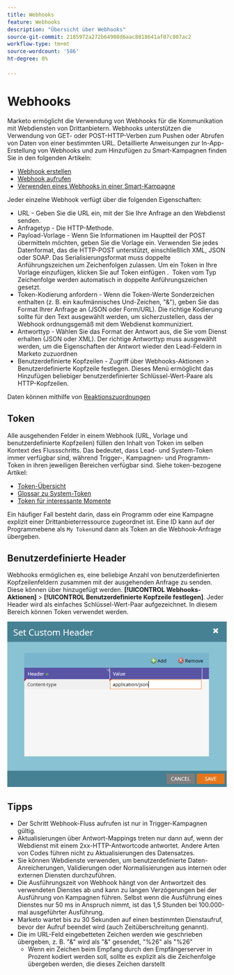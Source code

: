 ```yaml
---
title: Webhooks
feature: Webhooks
description: "Übersicht über Webhooks"
source-git-commit: 2185972a272b64908d6aac8818641af07c807ac2
workflow-type: tm+mt
source-wordcount: '586'
ht-degree: 0%

---
```



# Webhooks

Marketo ermöglicht die Verwendung von Webhooks für die Kommunikation mit Webdiensten von Drittanbietern. Webhooks unterstützen die Verwendung von GET- oder POST-HTTP-Verben zum Pushen oder Abrufen von Daten von einer bestimmten URL. Detaillierte Anweisungen zur In-App-Erstellung von Webhooks und zum Hinzufügen zu Smart-Kampagnen finden Sie in den folgenden Artikeln:

- [Webhook erstellen](https://experienceleague.adobe.com/en/docs/marketo/using/product-docs/administration/additional-integrations/create-a-webhook)
- [Webhook aufrufen](https://experienceleague.adobe.com/en/docs/marketo/using/product-docs/core-marketo-concepts/smart-campaigns/flow-actions/call-webhook)
- [Verwenden eines Webhooks in einer Smart-Kampagne](https://experienceleague.adobe.com/en/docs/marketo/using/product-docs/core-marketo-concepts/smart-campaigns/flow-actions/use-a-webhook-in-a-smart-campaign)

Jeder einzelne Webhook verfügt über die folgenden Eigenschaften:

- URL - Geben Sie die URL ein, mit der Sie Ihre Anfrage an den Webdienst senden.
- Anfragetyp - Die HTTP-Methode.
- Payload-Vorlage - Wenn Sie Informationen im Hauptteil der POST übermitteln möchten, geben Sie die Vorlage ein. Verwenden Sie jedes Datenformat, das die HTTP-POST unterstützt, einschließlich XML, JSON oder SOAP. Das Serialisierungsformat muss doppelte Anführungszeichen um Zeichenfolgen zulassen. Um ein Token in Ihre Vorlage einzufügen, klicken Sie auf Token einfügen .  Token vom Typ Zeichenfolge werden automatisch in doppelte Anführungszeichen gesetzt.
- Token-Kodierung anfordern - Wenn die Token-Werte Sonderzeichen enthalten (z. B. ein kaufmännisches Und-Zeichen, &quot;&amp;&quot;), geben Sie das Format Ihrer Anfrage an (JSON oder Form/URL). Die richtige Kodierung sollte für den Text ausgewählt werden, um sicherzustellen, dass der Webhook ordnungsgemäß mit dem Webdienst kommuniziert.
- Antworttyp - Wählen Sie das Format der Antwort aus, die Sie vom Dienst erhalten (JSON oder XML). Der richtige Antworttyp muss ausgewählt werden, um die Eigenschaften der Antwort wieder den Lead-Feldern in Marketo zuzuordnen
- Benutzerdefinierte Kopfzeilen - Zugriff über Webhooks-Aktionen > Benutzerdefinierte Kopfzeile festlegen. Dieses Menü ermöglicht das Hinzufügen beliebiger benutzerdefinierter Schlüssel-Wert-Paare als HTTP-Kopfzeilen.

Daten können mithilfe von [Reaktionszuordnungen](response-mappings.md)

## Token

Alle ausgehenden Felder in einem Webhook (URL, Vorlage und benutzerdefinierte Kopfzeilen) füllen den Inhalt von Token im selben Kontext des Flussschritts. Das bedeutet, dass Lead- und System-Token immer verfügbar sind, während Trigger-, Kampagnen- und Programm-Token in ihren jeweiligen Bereichen verfügbar sind. Siehe token-bezogene Artikel:

- [Token-Übersicht](https://experienceleague.adobe.com/en/docs/marketo/using/product-docs/demand-generation/landing-pages/personalizing-landing-pages/tokens-overview)
- [Glossar zu System-Token](https://experienceleague.adobe.com/en/docs/marketo/using/product-docs/email-marketing/general/using-tokens/system-tokens-glossary)
- [Token für interessante Momente](https://experienceleague.adobe.com/en/docs/marketo/using/product-docs/marketo-sales-insight/msi-for-salesforce/features/tabs-in-the-msi-panel/interesting-moments/trigger-tokens-for-interesting-moments)

Ein häufiger Fall besteht darin, dass ein Programm oder eine Kampagne explizit einer Drittanbieterressource zugeordnet ist. Eine ID kann auf der Programmebene als `My Token`und dann als Token an die Webhook-Anfrage übergeben.

## Benutzerdefinierte Header

Webhooks ermöglichen es, eine beliebige Anzahl von benutzerdefinierten Kopfzeilenfeldern zusammen mit der ausgehenden Anfrage zu senden. Diese können über hinzugefügt werden. **[!UICONTROL Webhooks-Aktionen]** > **[!UICONTROL Benutzerdefinierte Kopfzeile festlegen]**. Jeder Header wird als einfaches Schlüssel-Wert-Paar aufgezeichnet. In diesem Bereich können Token verwendet werden.

![Benutzerdefinierte Kopfzeilen](assets/custom-headers.png)

## Tipps

- Der Schritt Webhook-Fluss aufrufen ist nur in Trigger-Kampagnen gültig.
- Aktualisierungen über Antwort-Mappings treten nur dann auf, wenn der Webdienst mit einem 2xx-HTTP-Antwortcode antwortet. Andere Arten von Codes führen nicht zu Aktualisierungen des Datensatzes.
- Sie können Webdienste verwenden, um benutzerdefinierte Daten-Anreicherungen, Validierungen oder Normalisierungen aus internen oder externen Diensten durchzuführen.
- Die Ausführungszeit von Webhook hängt von der Antwortzeit des verwendeten Dienstes ab und kann zu langen Verzögerungen bei der Ausführung von Kampagnen führen. Selbst wenn die Ausführung eines Dienstes nur 50 ms in Anspruch nimmt, ist das 1,5 Stunden bei 100.000-mal ausgeführter Ausführung.
- Marketo wartet bis zu 30 Sekunden auf einen bestimmten Dienstaufruf, bevor der Aufruf beendet wird (auch Zeitüberschreitung genannt).
- Die im URL-Feld eingebetteten Zeichen werden wie geschrieben übergeben, z. B. &quot;&amp;&quot; wird als &quot;&amp;&quot; gesendet, &quot;%26&quot; als &quot;%26&quot;
   - Wenn ein Zeichen beim Empfang durch den Empfängerserver in Prozent kodiert werden soll, sollte es explizit als die Zeichenfolge übergeben werden, die dieses Zeichen darstellt
